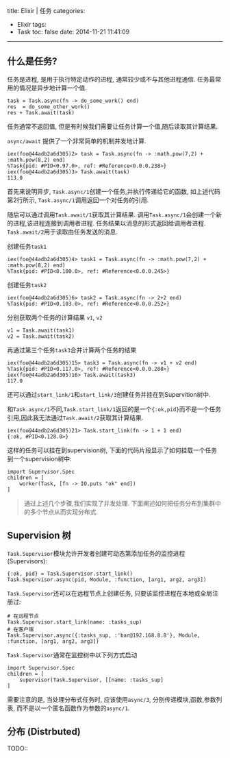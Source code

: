 title: Elixir | 任务
categories:
  - Elixir
tags:
  - Task
toc: false
date: 2014-11-21 11:41:09
---

## 什么是任务?

任务是进程, 是用于执行特定动作的进程, 通常较少或不与其他进程通信. 任务最常用的情况是异步地计算一个值.

```
task = Task.async(fn -> do_some_work() end)
res  = do_some_other_work()
res + Task.await(task)
```

任务通常不返回值, 但是有时候我们需要让任务计算一个值,随后读取其计算结果.

`async/await` 提供了一个非常简单的机制并发地计算.

```
iex(foo@44adb2a6d305)2> task = Task.async(fn -> :math.pow(7,2) + :math.pow(8,2) end)
%Task{pid: #PID<0.97.0>, ref: #Reference<0.0.0.238>}
iex(foo@44adb2a6d305)3> Task.await(task)
113.0
```

首先来说明异步, `Task.async/1`创建一个任务,并执行传递给它的函数, 如上述代码第2行所示, `Task.async/1`调用返回一个对任务的引用.

随后可以通过调用`Task.await/1`获取其计算结果. 调用`Task.async/1`会创建一个新的进程,该进程连接到调用者进程. 任务结果以消息的形式返回给调用者进程.
`Task.await/2`用于读取由任务发送的消息.

创建任务`task1`

```
iex(foo@44adb2a6d305)4> task1 = Task.async(fn -> :math.pow(7,2) + :math.pow(8,2) end)
%Task{pid: #PID<0.100.0>, ref: #Reference<0.0.0.245>}
```

创建任务`task2`

```
iex(foo@44adb2a6d305)6> task2 = Task.async(fn -> 2+2 end)
%Task{pid: #PID<0.103.0>, ref: #Reference<0.0.0.252>}
```

分别获取两个任务的计算结果 `v1`, `v2`

```
v1 = Task.await(task1)
v2 = Task.await(task2)
```

再通过第三个任务`task3`合并计算两个任务的结果

```
iex(foo@44adb2a6d305)15> task3 = Task.async(fn -> v1 + v2 end)
%Task{pid: #PID<0.117.0>, ref: #Reference<0.0.0.288>}
iex(foo@44adb2a6d305)16> Task.await(task3)
117.0
```

还可以通过`start_link/1`和`start_link/3`创建任务并挂在到Supervition树中.

和`Task.async/1`不同,`Task.start_link/1`返回的是一个`{:ok,pid}`而不是一个任务引用,因此我无法通过`Task.await/2`获取其计算结果.

```
iex(foo@44adb2a6d305)21> Task.start_link(fn -> 1 + 1 end)
{:ok, #PID<0.128.0>}
```

这样的任务可以挂在到supervision树, 下面的代码片段显示了如何挂载一个任务到一个supervision树中:

```
import Supervisor.Spec
children = [
    worker(Task, [fn -> IO.puts "ok" end])
]
```

> 通过上述几个步骤,我们实现了并发处理. 下面阐述如何把任务分布到集群中的多个节点从而实现分布式.


## Supervision 树

`Task.Supervisor`模块允许开发者创建可动态第添加任务的监控进程(Supervisors):

```
{:ok, pid} = Task.Supervisor.start_link()
Task.Supervisor.async(pid, Module, :function, [arg1, arg2, arg3])
```

`Task.Supervisor`还可以在远程节点上创建任务, 只要该监控进程在本地或全局注册过:

```
# 在远程节点
Task.Supervisor.start_link(name: :tasks_sup)
# 在客户端
Task.Supervisor.async({:tasks_sup, :'bar@192.168.8.8'}, Module, :function, [arg1, arg2, arg3])
```

`Task.Supervisor`通常在监控树中以下列方式启动

```
import Supervisor.Spec
children = [
    supervisor(Task.Supervisor, [[name: :tasks_sup]
]
```

需要注意的是, 当处理分布式任务时, 应该使用`async/3`, 分别传递模块,函数,参数列表, 而不是以一个匿名函数作为参数的`async/1`.

## 分布 (Distrbuted)

TODO::





